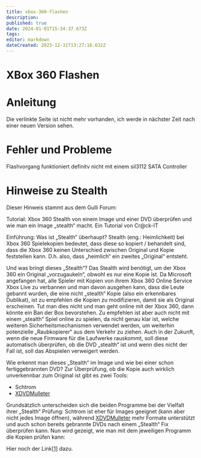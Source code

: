 ```yaml
---
title: xbox-360-flashen
description: 
published: true
date: 2024-01-01T15:34:37.673Z
tags: 
editor: markdown
dateCreated: 2023-12-31T13:27:16.632Z
---
```


# XBox 360 Flashen

# <span class="mw-headline" id="bkmrk-anleitung-1">Anleitung</span>

Die verlinkte Seite ist nicht mehr vorhanden, ich werde in nächster Zeit nach einer neuen Version sehen.

# <span class="mw-headline" id="bkmrk-fehler-und-probleme-1">Fehler und Probleme</span>

Flashvorgang funktioniert definitv nicht mit einem sil3112 SATA Controller

# <span class="mw-headline" id="bkmrk-hinweise-zu-stealth-1">Hinweise zu Stealth</span>

Dieser Hinweis stammt aus dem Gulli Forum:

Tutorial: Xbox 360 Stealth von einem Image und einer DVD überprüfen und wie man ein Image „stealth“ macht. Ein Tutorial von Cr@ck-IT

Einführung: Was ist „Stealth“ überhaupt? Stealth (eng.: Heimlichkeit) bei Xbox 360 Spielekopien bedeutet, dass diese so kopiert / behandelt sind, dass die Xbox 360 keinen Unterschied zwischen Original und Kopie feststellen kann. D.h. also, dass „heimlich“ ein zweites „Original“ entsteht.

Und was bringt dieses „Stealth“? Das Stealth wird benötigt, um der Xbox 360 ein Original „vorzugaukeln“, obwohl es nur eine Kopie ist. Da Microsoft angefangen hat, alle Spieler mit Kopien von ihrem Xbox 360 Online Service Xbox Live zu verbannen und man davon ausgehen kann, dass die Leute gebannt wurden, die eine nicht „stealth“ Kopie (also ein erkennbares Dublikat), ist zu empfehlen die Kopien zu modifizieren, damit sie als Original erscheinen. Tut man dies nicht und man geht online mit der Xbox 360, dann könnte ein Ban der Box bevorstehen. Zu empfehlen ist aber auch nicht mit einem „stealth“ Spiel online zu spielen, da nicht genau klar ist, welche weiteren Sicherheitsmechanismen verwendet werden, um weiterhin potenzielle „Raubkopierer“ aus dem Verkehr zu ziehen. Auch in der Zukunft, wenn die neue Firmware für die Laufwerke rauskommt, soll diese automatisch überprüfen, ob die DVD „stealth“ ist und wenn dies nicht der Fall ist, soll das Abspielen verweigert werden.

Wie erkennt man dieses „Stealth“ im Image und wie bei einer schon fertiggebrannten DVD? Zur Überprüfung, ob die Kopie auch wirklich unverkennbar zum Original ist gibt es zwei Tools:

- Schtrom
- [XDVDMulleter](/de/Wiki-Seiten/Allgemein/Hardware/Konsolen/xbox-360-sicherheitskopien)

Grundsätzlich unterscheiden sich die beiden Programme bei der Vielfalt ihrer „Stealth“ Prüfung: Schtrom ist eher für Images geeignet (kann aber nicht jedes Image öffnen), während [XDVDMulleter](/de/Wiki-Seiten/Allgemein/Hardware/Konsolen/xbox-360-sicherheitskopien) mehr Formate unterstützt und auch schon bereits gebrannte DVDs nach einem „Stealth“ Fix überprüfen kann. Nun wird gezeigt, wie man mit dem jeweiligen Programm die Kopien prüfen kann:

Hier noch der Link[\[1\]](http://board.gulli.com/thread/777203-tut-stealth-von-image-und-dvd-berprfen-und-wie-man-ein-image-stealth-macht/) dazu.